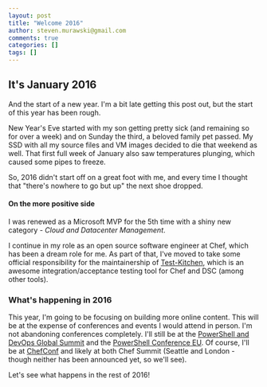 ```yaml
---
layout: post
title: "Welcome 2016"
author: steven.murawski@gmail.com
comments: true
categories: []
tags: []
---
```


## It's January 2016

And the start of a new year.  I'm a bit late getting this post out, but the start of this year has been rough.

New Year's Eve started with my son getting pretty sick (and remaining so for over a week) and on Sunday the third, a beloved family pet passed.  My SSD with all my source files and VM images decided to die that weekend as well.  That first full week of January also saw temperatures plunging, which caused some pipes to freeze.

So, 2016 didn't start off on a great foot with me, and every time I thought that "there's nowhere to go but up" the next shoe dropped.

#### On the more positive side

I was renewed as a Microsoft MVP for the 5th time with a shiny new category - *Cloud and Datacenter Management*.

I continue in my role as an open source software engineer at Chef, which has been a dream role for me.  As part of that, I've moved to take some official responsibility for the maintainership of [Test-Kitchen](https://github.com/test-kitchen/test-kitchen), which is an awesome integration/acceptance testing tool for Chef and DSC (among other tools).

### What's happening in 2016

This year, I'm going to be focusing on building more online content.  This will be at the expense of conferences and events I would attend in person.  I'm not abandoning conferences completely.  I'll still be at the [PowerShell and DevOps Global Summit](http://powershellsummit.org) and the [PowerShell Conference EU](http://www.psconf.eu).  Of course, I'll be at [ChefConf](https://www.chef.io/chefconf/) and likely at both Chef Summit (Seattle and London - though neither has been announced yet, so we'll see).

Let's see what happens in the rest of 2016!
